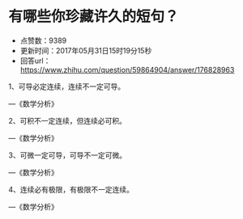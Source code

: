 # 有哪些你珍藏许久的短句？
- 点赞数：9389
- 更新时间：2017年05月31日15时19分15秒
- 回答url：https://www.zhihu.com/question/59864904/answer/176828963
<body>
 <p data-pid="2gVmZgfe">1、可导必定连续，连续不一定可导。</p>
 <p data-pid="sjHR4sPU">—《数学分析》</p>
 <p data-pid="_1X36B-e">2、可积不一定连续，但连续必可积。</p>
 <p data-pid="0xSaUsZC">—《数学分析》</p>
 <p data-pid="TluJwSIr">3、可微一定可导，可导不一定可微。</p>
 <p data-pid="waPQFIsf">—《数学分析》</p>
 <p data-pid="StyhxIfO">4、连续必有极限，有极限不一定连续。</p>
 <p data-pid="Ddkh5N4c">—《数学分析》</p>
</body>